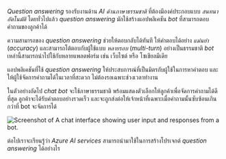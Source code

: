 
_Question answering_ รองรับงานด้าน _AI ด้านภาษาธรรมชาติ_ ที่ต้องมีองค์ประกอบแบบ _สนทนาอัตโนมัติ_ โดยทั่วไปแล้ว _question answering_ มักใช้สร้างแอปพลิเคชัน _bot_ ที่สามารถตอบคำถามของลูกค้าได้

ความสามารถของ _question answering_ ช่วยให้ตอบกลับได้ทันที ให้คำตอบได้อย่าง _แม่นยำ_ (_accuracy_) และสามารถโต้ตอบกับผู้ใช้แบบ _หลายรอบ_ (_multi-turn_) อย่างเป็นธรรมชาติ _bot_ เหล่านี้สามารถนำไปใช้กับหลายแพลตฟอร์ม เช่น เว็บไซต์ หรือ โซเชียลมีเดีย

แอปพลิเคชันที่ใช้ _question answering_ ให้ประสบการณ์ที่เป็นมิตรกับผู้ใช้ในการหาคำตอบ และให้ผู้ใช้จัดการคำถามได้ในเวลาที่สะดวก ไม่ต้องรอเฉพาะช่วงเวลาทำงาน

ในตัวอย่างถัดไป _chat bot_ จะใช้ภาษาธรรมชาติ พร้อมแสดงตัวเลือกให้ลูกค้าเพื่อจัดการคำถามได้ดีที่สุด ลูกค้าจะได้รับคำตอบอย่างรวดเร็ว และจะถูกส่งต่อให้เจ้าหน้าที่เฉพาะเมื่อคำถามนั้นซับซ้อนเกินกว่าที่ bot จะจัดการได้

![Screenshot of A chat interface showing user input and responses from a bot.](https://learn.microsoft.com/en-us/training/wwl-data-ai/build-faq-chatbot-qna-maker-azure-bot-service/media/bot.png)

ต่อไปเราจะเรียนรู้ว่า _Azure AI services_ สามารถนำมาใช้ในการสร้างโปรเจกต์ _question answering_ ได้อย่างไร